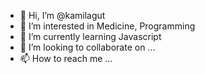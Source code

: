 - 👋 Hi, I’m @kamilagut
- 👀 I’m interested in Medicine, Programming
- 🌱 I’m currently learning Javascript
- 💞️ I’m looking to collaborate on ...
- 📫 How to reach me ...

<!---
kamilagut/kamilagut is a ✨ special ✨ repository because its `README.md` (this file) appears on your GitHub profile.
You can click the Preview link to take a look at your changes.
--->
